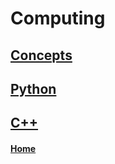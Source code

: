 # Computing

## [Concepts](computing_concepts/README.md)

## [Python](python/README.md)

## [C++](cpp/README.md)

#### [Home](./README.md)
